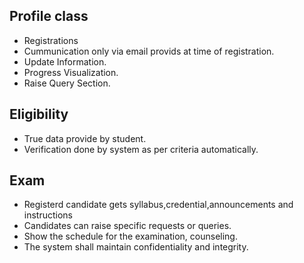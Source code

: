 ## Profile class
- Registrations
- Cummunication only via email provids at time of registration.
- Update Information.
- Progress Visualization.
- Raise Query Section.

## Eligibility
- True data provide by student.
- Verification done by system as per criteria automatically.

## Exam
- Registerd candidate gets syllabus,credential,announcements and instructions 
- Candidates can raise specific requests or queries.
- Show the schedule for the examination, counseling.
- The system shall maintain confidentiality and integrity.
